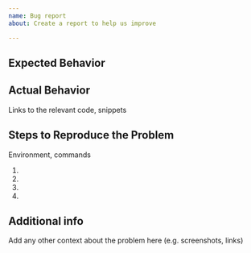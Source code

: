 ```yaml
---
name: Bug report
about: Create a report to help us improve

---
```


## Expected Behavior

## Actual Behavior
Links to the relevant code, snippets

## Steps to Reproduce the Problem

Environment, commands

1.
2.
3.
4.

## Additional info
Add any other context about the problem here (e.g. screenshots, links)
